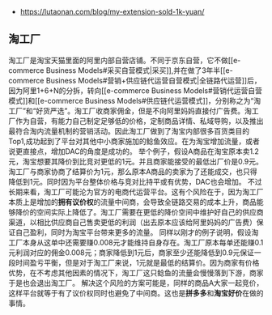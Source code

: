 - https://lutaonan.com/blog/my-extension-sold-1k-yuan/

## 淘工厂
淘工厂是淘宝天猫里面的阿里内部自营店铺。不同于京东自营，它不做[[e-commerce Business Models#采买自营模式|采买]],并在做了3年半[[e-commerce Business Models#营销+供应链代运营自营模式|全链路代运营]]后，因为阿里1+6+N的分拆，转向[[e-commerce Business Models#营销代运营自营模式]]和[[e-commerce Business Models#供应链代运营模式]]，分别称之为“淘工厂”和“好货严选”。淘工厂收商家佣金，但是不向阿里妈妈直接付广告费。淘工厂作为自营，有能力自己制定足够低的价格，定制商品详情、私域导购，以及推出最符合淘内流量机制的营销活动。因此淘工厂做到了淘宝内部很多百货类目的Top1,成功起到了平台对其他中小商家施加的鲶鱼效应。在为淘宝增加流量，或者说更直接点，增加DAC的角度是成功的。
举个例子，假设A商品在淘宝原本卖1.2元，淘宝想要其降价到比竞对更低的1元。并且商家能接受的最低出厂价是0.9元。淘工厂与商家协商了结算价为1元，那么原本A商品的卖家为了还能成交，也只得降低到1元。同时因为平台整体价格与竞对比持平或有优势，DAC也会增加。
不过长期来看，淘工厂可能沦为官方的电商代运营平台。这有个风险在于，因为淘工厂本质上是增加的**拥有议价权**的流量中间商，会导致全链路交易的成本上升，商品能够降价的空间实际上降低了。淘工厂需要在更低的降价空间中维护好自己的供应商渠道，以相比供应商自己售卖更低的利润（出去原本应该给阿里妈妈的广告费）保证自己盈利，同时为淘宝平台带来更多的流量。
同样以刚才的例子说明，假设淘工厂本身从这单中还需要赚0.008元才能维持自身存在。淘工厂原本每单还能赚0.1元利润对应的佣金0.008元；商家降低到1元后，商家至少还能降低到0.9元保证一段时间盈亏平衡，但是对于淘工厂来说，1元就是最低的结算价。因为商家有价格优势，在不考虑其他因素的情况下，淘工厂这只鲶鱼的流量会慢慢落到下游，商家于是也会退出淘工厂。
解决这个风险的方案可能是，同样的商品A大家一起竞价，这样平台就等于有了议价权同时也避免了中间商。这也是**拼多多**和**淘宝好价**在做的事情。